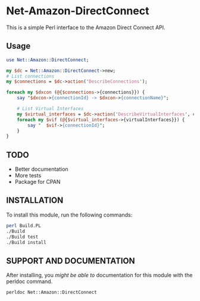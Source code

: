 # Net-Amazon-DirectConnect

This is a simple Perl interface to the Amazon Direct Connect API.

## Usage

```perl
use Net::Amazon::DirectConnect;

my $dc = Net::Amazon::DirectConnect->new;
# List connections
my $connections = $dc->action('DescribeConnections');

foreach my $dxcon (@{$connections->{connections}}) {
    say "$dxcon->{connectionId} -> $dxcon->{connectionName}";

    # List Virtual Interfaces
    my $virtual_interfaces = $dc->action('DescribeVirtualInterfaces', connectionId => $dxcon->{connectionId});
    foreach my $vif (@{$virtual_interfaces->{virtualInterfaces}}) {
        say "  $vif->{connectionId}";
    }
}
```

## TODO

* Better documentation
* More tests
* Package for CPAN

## INSTALLATION

To install this module, run the following commands:

```bash
perl Build.PL
./Build
./Build test
./Build install
```

## SUPPORT AND DOCUMENTATION

After installing, you *might be able to* documentation for this module with the
perldoc command.

```bash
perldoc Net::Amazon::DirectConnect
```
